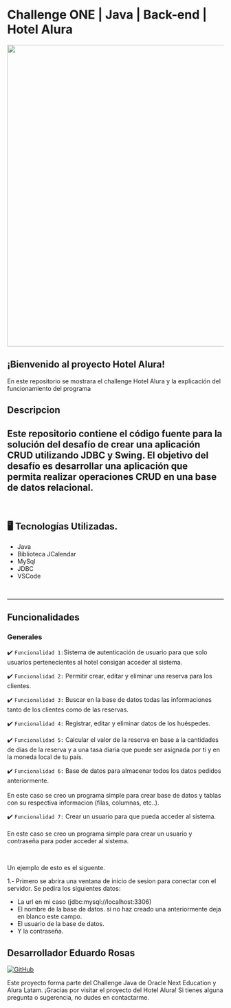 # Challenge ONE | Java | Back-end | Hotel Alura

<p align="center" >
     <img width="700" heigth="700" src="https://github.com/edu18RR/imagenes">
</p>

## ¡Bienvenido al proyecto Hotel Alura!

En este repositorio se mostrara el challenge Hotel Alura y la explicación del funcionamiento del programa


## Descripcion
## Este repositorio contiene el código fuente para la solución del desafío de crear una aplicación CRUD utilizando JDBC y Swing. El objetivo del desafío es desarrollar una aplicación que permita realizar operaciones CRUD en una base de datos relacional.
</br>

## 🖥️ Tecnologías Utilizadas.

- Java
- Biblioteca JCalendar
- MySql
- JDBC
- VSCode
 </br>

---

## Funcionalidades

### Generales
:heavy_check_mark: `Funcionalidad 1:`Sistema de autenticación de usuario para que solo usuarios pertenecientes al hotel consigan acceder al sistema.

:heavy_check_mark: `Funcionalidad 2:` Permitir crear, editar y eliminar una reserva para los clientes.

:heavy_check_mark: `Funcionalidad 3:` Buscar en la base de datos todas las informaciones tanto de los clientes como de las reservas.

:heavy_check_mark: `Funcionalidad 4:` Registrar, editar y eliminar datos de los huéspedes.

:heavy_check_mark: `Funcionalidad 5:` Calcular el valor de la reserva en base a la cantidades de días de la reserva y a una tasa diaria que puede ser asignada por ti y en la moneda local de tu país.

:heavy_check_mark: `Funcionalidad 6:` Base de datos para almacenar todos los datos pedidos anteriormente. <br><br>
En este caso se creo un programa simple para crear base de datos y tablas con su respectiva informacion (filas, columnas, etc..). 

:heavy_check_mark: `Funcionalidad 7:` Crear un usuario para que pueda acceder al sistema. <br><br>
En este caso se creo un programa simple para crear un usuario y contraseña para poder acceder al sistema.

<br>

Un ejemplo de esto es el siguente.

1.- Primero se abrira una ventana de inicio de sesion para conectar con el servidor. 
    Se pedira los siguientes datos:
 * La url en mi caso (jdbc:mysql://localhost:3306)
 * El nombre de la base de datos. si no haz creado una anteriormente deja en blanco este campo.
 * El usuario de la base de datos.
 * Y la contraseña. 

## Desarrollador Eduardo Rosas <br>
[![GitHub](https://img.shields.io/badge/GitHub-100000?style=for-the-badge&logo=github&logoColor=white)](https://github.com/edu18RR)

Este proyecto forma parte del Challenge Java de Oracle Next Education y Alura Latam.
¡Gracias por visitar el proyecto del Hotel Alura! Si tienes alguna pregunta o sugerencia, no dudes en contactarme.